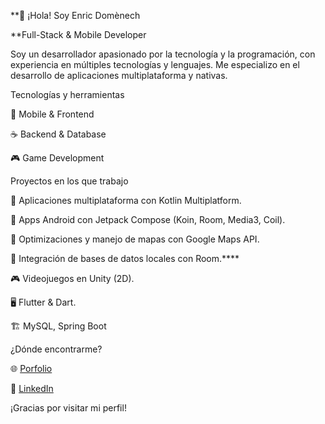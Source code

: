 **👋 ¡Hola! Soy Enric Domènech

**Full-Stack & Mobile Developer


Soy un desarrollador apasionado por la tecnología y la programación, con experiencia en múltiples tecnologías y lenguajes. Me especializo en el desarrollo de aplicaciones multiplataforma y nativas.

Tecnologías y herramientas

📱 Mobile & Frontend

☕ Backend & Database

🎮 Game Development


Proyectos en los que trabajo

📌 Aplicaciones multiplataforma con Kotlin Multiplatform.

📱 Apps Android con Jetpack Compose (Koin, Room, Media3, Coil).

🚀 Optimizaciones y manejo de mapas con Google Maps API.

📂 Integración de bases de datos locales con Room.****

🎮 Videojuegos en Unity (2D).

🖥️ Flutter & Dart.

🏗️ MySQL, Spring Boot


¿Dónde encontrarme?

🌐 [Porfolio](https://enric160493.wixsite.com/enric-domenech)
    
💼 [LinkedIn](https://www.linkedin.com/in/enric-dom%C3%A8nech-aisa-1384941aa/)

¡Gracias por visitar mi perfil!
